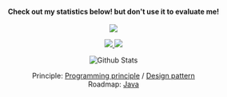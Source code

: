 <!--
### Hi there 👋

**RobbiNespu/RobbiNespu** is a ✨ _special_ ✨ repository because its `README.md` (this file) appears on your GitHub profile.

Here are some ideas to get you started:

- 🔭 I’m currently working on ...
- 🌱 I’m currently learning ...
- 👯 I’m looking to collaborate on ...
- 🤔 I’m looking for help with ...
- 💬 Ask me about ...
- 📫 How to reach me: ...
- 😄 Pronouns: ...
- ⚡ Fun fact: ...
-->

<p align="center">
  <strong>Check out my statistics below! but don't use it to evaluate me!</strong>
  <br><br>
  <a href="httphttps://github.com/RobbiNespu/programming-principless://github.com/robbinespu">
    <img src="https://github-readme-stats.vercel.app/api?username=robbinespu&title_color=222&text_color=777">
  </a>
</p>

<p align="center">
  <a href="https://github.com/robbinespu">
    <img src="https://badges.pufler.dev/commits/yearly/robbinespu?style=flat-square&color=green&logo=github">
    <img src="https://badges.pufler.dev/commits/monthly/robbinespu?style=flat-square&color=green&logo=github">
  </a>
</p>

<p align="center">
<img align="center" src="https://github-readme-stats.vercel.app/api/top-langs/?username=robbinespu&hide=javascript,html,css,vue,typescript,emacs%20lisp,go&layout=compact&langs_count=10" alt="Github Stats" />
</p>

<p align="center">
  Principle: <a href="https://github.com/RobbiNespu/programming-principles">Programming principle</a> /  <a href="https://github.com/RobbiNespu/java-design-patterns">Design pattern</a>
  <br>
  Roadmap: <a href="https://github.com/RobbiNespu/java-developer-roadmap">Java</a>
</p>
